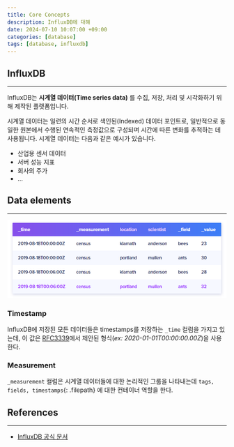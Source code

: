 ```yaml
---
title: Core Concepts
description: InfluxDB에 대해
date: 2024-07-10 10:07:00 +09:00
categories: [database]
tags: [database, influxdb]
---
```


## InfluxDB
---

InfluxDB는 **시계열 데이터(Time series data)** 를 수집, 저장, 처리 및 시각화하기 위해 제작된 플랫폼입니다. 

시계열 데이터는 일련의 시간 순서로 색인된(Indexed) 데이터 포인트로, 일반적으로 동일한 원본에서 수행된 연속적인 측정값으로 구성되며 시간에 따른 변화를 추적하는 데 사용됩니다. 
시계열 데이터는 다음과 같은 예시가 있습니다.

- 산업용 센서 데이터
- 서버 성능 지표
- 회사의 주가
- ...

## Data elements
---

![InfluxDB Data Elements](/assets/img/influxdb-data-elements.png)

### Timestamp

InfluxDB에 저장된 모든 데이터들은 timestamps를 저장하는 `_time` 컬럼을 가지고 있는데, 이 값은 [RFC3339](https://datatracker.ietf.org/doc/html/rfc3339)에서 제안된 형식(_ex: 2020-01-01T00:00:00.00Z_)을 사용한다.

### Measurement

`_measurement` 컬럼은 시계열 데이터들에 대한 논리적인 그룹을 나타내는데 `tags, fields, timestamps`{: .filepath} 에 대한 컨테이너 역할을 한다.

## References
---

- [InfluxDB 공식 문서]()

